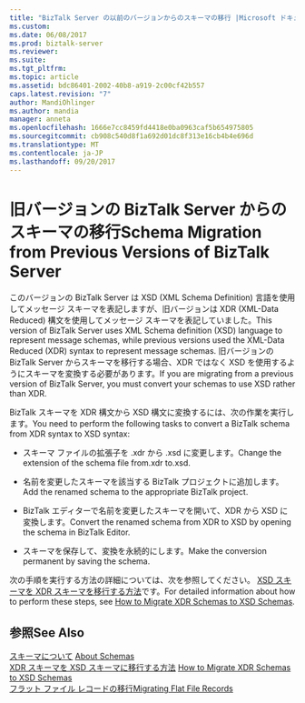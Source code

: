 ```yaml
---
title: "BizTalk Server の以前のバージョンからのスキーマの移行 |Microsoft ドキュメント"
ms.custom: 
ms.date: 06/08/2017
ms.prod: biztalk-server
ms.reviewer: 
ms.suite: 
ms.tgt_pltfrm: 
ms.topic: article
ms.assetid: bdc86401-2002-40b8-a919-2c00cf42b557
caps.latest.revision: "7"
author: MandiOhlinger
ms.author: mandia
manager: anneta
ms.openlocfilehash: 1666e7cc8459fd4418e0ba0963caf5b654975805
ms.sourcegitcommit: cb908c540d8f1a692d01dc8f313e16cb4b4e696d
ms.translationtype: MT
ms.contentlocale: ja-JP
ms.lasthandoff: 09/20/2017
---
```

# <a name="schema-migration-from-previous-versions-of-biztalk-server"></a><span data-ttu-id="8dfcd-102">旧バージョンの BizTalk Server からのスキーマの移行</span><span class="sxs-lookup"><span data-stu-id="8dfcd-102">Schema Migration from Previous Versions of BizTalk Server</span></span>
<span data-ttu-id="8dfcd-103">このバージョンの BizTalk Server は XSD (XML Schema Definition) 言語を使用してメッセージ スキーマを表記しますが、旧バージョンは XDR (XML-Data Reduced) 構文を使用してメッセージ スキーマを表記していました。</span><span class="sxs-lookup"><span data-stu-id="8dfcd-103">This version of BizTalk Server uses XML Schema definition (XSD) language to represent message schemas, while previous versions used the XML-Data Reduced (XDR) syntax to represent message schemas.</span></span> <span data-ttu-id="8dfcd-104">旧バージョンの BizTalk Server からスキーマを移行する場合、XDR ではなく XSD を使用するようにスキーマを変換する必要があります。</span><span class="sxs-lookup"><span data-stu-id="8dfcd-104">If you are migrating from a previous version of BizTalk Server, you must convert your schemas to use XSD rather than XDR.</span></span>  
  
 <span data-ttu-id="8dfcd-105">BizTalk スキーマを XDR 構文から XSD 構文に変換するには、次の作業を実行します。</span><span class="sxs-lookup"><span data-stu-id="8dfcd-105">You need to perform the following tasks to convert a BizTalk schema from XDR syntax to XSD syntax:</span></span>  
  
-   <span data-ttu-id="8dfcd-106">スキーマ ファイルの拡張子を .xdr から .xsd に変更します。</span><span class="sxs-lookup"><span data-stu-id="8dfcd-106">Change the extension of the schema file from.xdr to.xsd.</span></span>  
  
-   <span data-ttu-id="8dfcd-107">名前を変更したスキーマを該当する BizTalk プロジェクトに追加します。</span><span class="sxs-lookup"><span data-stu-id="8dfcd-107">Add the renamed schema to the appropriate BizTalk project.</span></span>  
  
-   <span data-ttu-id="8dfcd-108">BizTalk エディターで名前を変更したスキーマを開いて、XDR から XSD に変換します。</span><span class="sxs-lookup"><span data-stu-id="8dfcd-108">Convert the renamed schema from XDR to XSD by opening the schema in BizTalk Editor.</span></span>  
  
-   <span data-ttu-id="8dfcd-109">スキーマを保存して、変換を永続的にします。</span><span class="sxs-lookup"><span data-stu-id="8dfcd-109">Make the conversion permanent by saving the schema.</span></span>  
  
 <span data-ttu-id="8dfcd-110">次の手順を実行する方法の詳細については、次を参照してください。 [XSD スキーマを XDR スキーマを移行する方法](../core/how-to-migrate-xdr-schemas-to-xsd-schemas.md)です。</span><span class="sxs-lookup"><span data-stu-id="8dfcd-110">For detailed information about how to perform these steps, see [How to Migrate XDR Schemas to XSD Schemas](../core/how-to-migrate-xdr-schemas-to-xsd-schemas.md).</span></span>  
  
## <a name="see-also"></a><span data-ttu-id="8dfcd-111">参照</span><span class="sxs-lookup"><span data-stu-id="8dfcd-111">See Also</span></span>  
 <span data-ttu-id="8dfcd-112">[スキーマについて](../core/about-schemas.md) </span><span class="sxs-lookup"><span data-stu-id="8dfcd-112">[About Schemas](../core/about-schemas.md) </span></span>  
 <span data-ttu-id="8dfcd-113">[XDR スキーマを XSD スキーマに移行する方法](../core/how-to-migrate-xdr-schemas-to-xsd-schemas.md) </span><span class="sxs-lookup"><span data-stu-id="8dfcd-113">[How to Migrate XDR Schemas to XSD Schemas](../core/how-to-migrate-xdr-schemas-to-xsd-schemas.md) </span></span>  
 [<span data-ttu-id="8dfcd-114">フラット ファイル レコードの移行</span><span class="sxs-lookup"><span data-stu-id="8dfcd-114">Migrating Flat File Records</span></span>](../core/migrating-flat-file-records.md)